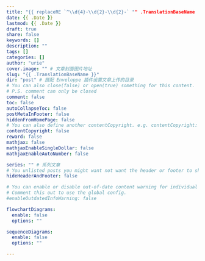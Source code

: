 ```yaml
---
title: "{{ replaceRE `^\\d{4}-\\d{2}-\\d{2}-` "" .TranslationBaseName | replace "-" " " | title }}"
date: {{ .Date }}
lastmod: {{ .Date }}
draft: true
share: false
keywords: []
description: ""
tags: []
categories: []
author: "urie"
cover.image: "" # 文章封面图片地址
slug: "{{ .TranslationBaseName }}"
dir: "post" # 搭配 Enveloppe 插件设置文章上传的目录
# You can also close(false) or open(true) something for this content.
# P.S. comment can only be closed
comment: false
toc: false
autoCollapseToc: false
postMetaInFooter: false
hiddenFromHomePage: false
# You can also define another contentCopyright. e.g. contentCopyright: "This is another copyright."
contentCopyright: false
reward: false
mathjax: false
mathjaxEnableSingleDollar: false
mathjaxEnableAutoNumber: false

series: "" # 系列文章
# You unlisted posts you might want not want the header or footer to show
hideHeaderAndFooter: false

# You can enable or disable out-of-date content warning for individual post.
# Comment this out to use the global config.
#enableOutdatedInfoWarning: false

flowchartDiagrams:
  enable: false
  options: ""

sequenceDiagrams: 
  enable: false
  options: ""

---
```



<!--more-->
